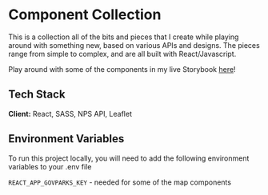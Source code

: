 # Component Collection

This is a collection all of the bits and pieces that I create while playing around with something new, based on various APIs and designs. The pieces range from simple to complex, and are all built with React/Javascript.

Play around with some of the components in my live Storybook [here](https://gschadegg.github.io/assorted-react-components)!

## Tech Stack

**Client:** React, SASS, NPS API, Leaflet

## Environment Variables

To run this project locally, you will need to add the following environment variables to your .env file

`REACT_APP_GOVPARKS_KEY` - needed for some of the map components
